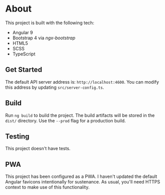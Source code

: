 # About

This project is built with the following tech:

- Angular 9
- Bootstrap 4 via *ngx-bootstrap*
- HTML5
- SCSS
- TypeScript

## Get Started

The default API server address is: `http://localhost:4600`. You can modify this address by updating `src/server-config.ts`.

## Build

Run `ng build` to build the project. The build artifacts will be stored in the `dist/` directory. Use the `--prod` flag for a production build.

## Testing

This project doesn't have tests.

## PWA

This project has been configured as a PWA. I haven't updated the default Angular favicons intentionally for sustenance. As usual, you'll need HTTPS context to make use of this functionality.
